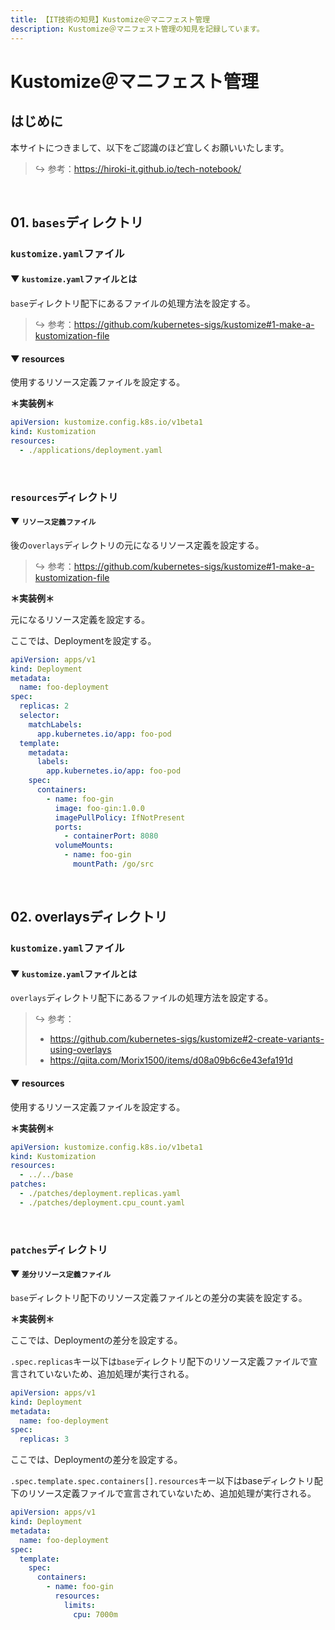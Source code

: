 ```yaml
---
title: 【IT技術の知見】Kustomize＠マニフェスト管理
description: Kustomize＠マニフェスト管理の知見を記録しています。
---
```


# Kustomize＠マニフェスト管理

## はじめに

本サイトにつきまして、以下をご認識のほど宜しくお願いいたします。



> ↪️ 参考：https://hiroki-it.github.io/tech-notebook/

<br>

## 01. ```bases```ディレクトリ

### ```kustomize.yaml```ファイル

#### ▼ ```kustomize.yaml```ファイルとは

```base```ディレクトリ配下にあるファイルの処理方法を設定する。



> ↪️ 参考：https://github.com/kubernetes-sigs/kustomize#1-make-a-kustomization-file

#### ▼ resources

使用するリソース定義ファイルを設定する。



**＊実装例＊**

```yaml
apiVersion: kustomize.config.k8s.io/v1beta1
kind: Kustomization
resources:
  - ./applications/deployment.yaml
```

<br>

### ```resources```ディレクトリ

#### ▼ ```リソース定義ファイル```

後の```overlays```ディレクトリの元になるリソース定義を設定する。



> ↪️ 参考：https://github.com/kubernetes-sigs/kustomize#1-make-a-kustomization-file

**＊実装例＊**

元になるリソース定義を設定する。

ここでは、Deploymentを設定する。



```yaml
apiVersion: apps/v1
kind: Deployment
metadata:
  name: foo-deployment
spec:
  replicas: 2
  selector:
    matchLabels:
      app.kubernetes.io/app: foo-pod
  template:
    metadata:
      labels:
        app.kubernetes.io/app: foo-pod
    spec:
      containers:
        - name: foo-gin
          image: foo-gin:1.0.0
          imagePullPolicy: IfNotPresent
          ports:
            - containerPort: 8080
          volumeMounts:
            - name: foo-gin
              mountPath: /go/src
```

<br>

## 02. overlaysディレクトリ

### ```kustomize.yaml```ファイル

#### ▼ ```kustomize.yaml```ファイルとは

```overlays```ディレクトリ配下にあるファイルの処理方法を設定する。



> ↪️ 参考：
>
> - https://github.com/kubernetes-sigs/kustomize#2-create-variants-using-overlays
> - https://qiita.com/Morix1500/items/d08a09b6c6e43efa191d


#### ▼ resources

使用するリソース定義ファイルを設定する。



**＊実装例＊**

```yaml
apiVersion: kustomize.config.k8s.io/v1beta1
kind: Kustomization
resources:
  - ../../base
patches:
  - ./patches/deployment.replicas.yaml
  - ./patches/deployment.cpu_count.yaml
```

<br>

### ```patches```ディレクトリ

#### ▼ ```差分リソース定義ファイル```

```base```ディレクトリ配下のリソース定義ファイルとの差分の実装を設定する。



**＊実装例＊**

ここでは、Deploymentの差分を設定する。

```.spec.replicas```キー以下は```base```ディレクトリ配下のリソース定義ファイルで宣言されていないため、追加処理が実行される。



```yaml
apiVersion: apps/v1
kind: Deployment
metadata:
  name: foo-deployment
spec:
  replicas: 3
```

ここでは、Deploymentの差分を設定する。

```.spec.template.spec.containers[].resources```キー以下はbaseディレクトリ配下のリソース定義ファイルで宣言されていないため、追加処理が実行される。



```yaml
apiVersion: apps/v1
kind: Deployment
metadata:
  name: foo-deployment
spec:
  template:
    spec:
      containers:
        - name: foo-gin
          resources:
            limits:
              cpu: 7000m  
```

<br>
